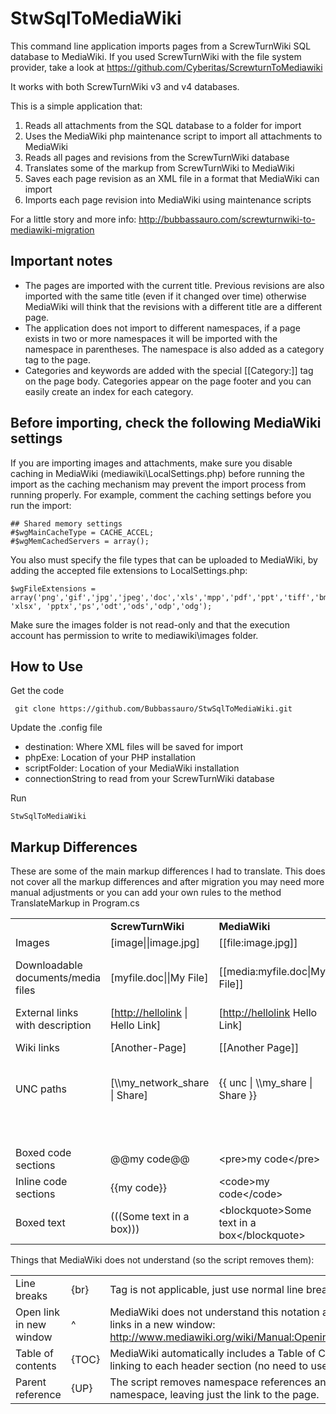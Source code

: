 StwSqlToMediaWiki
=================

This command line application imports pages from a ScrewTurnWiki SQL database to MediaWiki. If you used ScrewTurnWiki with the file system provider, take a look at https://github.com/Cyberitas/ScrewturnToMediawiki

It works with both ScrewTurnWiki v3 and v4 databases.

This is a simple application that:

1. Reads all attachments from the SQL database to a folder for import
2. Uses the MediaWiki php maintenance script to import all attachments to MediaWiki
3. Reads all pages and revisions from the ScrewTurnWiki database
4. Translates some of the markup from ScrewTurnWiki to MediaWiki
5. Saves each page revision as an XML file in a format that MediaWiki can import
6. Imports each page revision into MediaWiki using maintenance scripts

For a little story and more info: http://bubbassauro.com/screwturnwiki-to-mediawiki-migration 

Important notes
---------------
* The pages are imported with the current title. Previous revisions are also imported with the same title (even if it changed over time)  otherwise MediaWiki will think that the revisions with a different title are a different page.
* The application does not import to different namespaces, if a page exists in two or more namespaces it will be imported with the namespace in parentheses. The namespace is also added as a category tag to the page.
* Categories and keywords are added with the special [[Category:]] tag on the page body. Categories appear on the page footer and you can easily create an index for each category.

Before importing, check the following MediaWiki settings
--------------------------------------------------------

If you are importing images and attachments, make sure you disable caching in MediaWiki (mediawiki\LocalSettings.php) before running the import as the caching mechanism may prevent the import process from running properly.
For example, comment the caching settings before you run the import:

	## Shared memory settings
	#$wgMainCacheType = CACHE_ACCEL;
	#$wgMemCachedServers = array();

You also must specify the file types that can be uploaded to MediaWiki, by adding the accepted file extensions to LocalSettings.php:

	$wgFileExtensions = array('png','gif','jpg','jpeg','doc','xls','mpp','pdf','ppt','tiff','bmp','docx', 'xlsx', 'pptx','ps','odt','ods','odp','odg');

Make sure the images folder is not read-only and that the execution account has permission to write to mediawiki\images folder.

How to Use
----------

Get the code

	 git clone https://github.com/Bubbassauro/StwSqlToMediaWiki.git

Update the .config file

* destination: Where XML files will be saved for import
* phpExe: Location of your PHP installation
* scriptFolder: Location of your MediaWiki installation
* connectionString to read from your ScrewTurnWiki database

Run

	StwSqlToMediaWiki

Markup Differences
------------------

These are some of the main markup differences I had to translate. This does not cover all the markup differences and after migration you may need more manual adjustments or you can add your own rules to the method TranslateMarkup in Program.cs

<table>
<tbody>
<tr>
<td></td>
<td><strong>ScrewTurnWiki</strong></td>
<td><strong>MediaWiki</strong></td>
<td><strong>Notes</strong></td>
</tr>
<tr>
<td>Images</td>
<td>[image||image.jpg]</td>
<td>[[file:image.jpg]]</td>
<td></td>
</tr>
<tr>
<td>Downloadable documents/media files</td>
<td>[myfile.doc||My File]</td>
<td>[[media:myfile.doc|My File]]</td>
<td>Spaces in the file name should be replaced with underscores because MediaWiki does that by default when you upload a file.</td>
</tr>
<tr>
<td>External links with description</td>
<td>[<a href="http://hellolink">http://hellolink</a> | Hello Link]</td>
<td>[<a href="http://hellolink">http://hellolink</a> Hello Link]</td>
<td>Space between link and description instead of pipe.</td>
</tr>
<tr>
<td>Wiki links</td>
<td>[Another-Page]</td>
<td>[[Another Page]]</td>
<td>Page names in Media Wiki have spaces separating the words instead of dashes.</td>
</tr>
<tr>
<td>UNC paths</td>
<td>[\\my_network_share | Share]</td>
<td>{{ unc | \\my_share | Share }}</td>
<td>This one is a bit tricky, and requires enabling an extension and setting up a template. Please refer to <a href="http://www.mediawiki.org/wiki/UNC_links">http://www.mediawiki.org/wiki/UNC_links</a></td>
</tr>
<tr>
<td></td>
<td></td>
<td></td>
<td>Tag is not applicable, just use normal line breaks</td>
</tr>
<tr>
<td>Boxed code sections</td>
<td>@@my code@@</td>
<td>&lt;pre&gt;my code&lt;/pre&gt;</td>
<td></td>
</tr>
<tr>
<td>Inline code sections</td>
<td>{{my code}}</td>
<td>&lt;code&gt;my code&lt;/code&gt;</td>
<td></td>
</tr>
<tr>
<td>Boxed text</td>
<td>(((Some text in
a box)))</td>
<td>&lt;blockquote&gt;Some text in
a box&lt;/blockquote&gt;</td>
<td>No box on MediaWiki default install</td>
</tr>
</tbody>
</table>


Things that MediaWiki does not understand (so the script removes them):

<table></colgroup>
<tbody>
<tr>
<td>
Line breaks
</td>
<td>
{br}
</td>
<td>
Tag is not applicable, just use normal line breaks
</td>
</tr>
<tr>
<td>
Open link in new window
</td>
<td>
^
</td>
<td>
MediaWiki does not understand this notation and has a setting to open external links in a new window: <a href="http://www.mediawiki.org/wiki/Manual:Opening_external_links_in_a_new_window">http://www.mediawiki.org/wiki/Manual:Opening_external_links_in_a_new_window</a>
</td>
</tr>
<tr>
<td>
Table of contents
</td>
<td>
{TOC}
</td>
<td>
MediaWiki automatically includes a Table of Contents at the top of each page, linking to each header section (no need to use the {TOC} tag)
</td>
</tr>
<tr>
<td>
Parent reference
</td>
<td>
{UP}
</td>
<td>
The script removes namespace references and {UP} links to a different namespace, leaving just the link to the page.
</td>
</tr>
</tbody>
</table>
